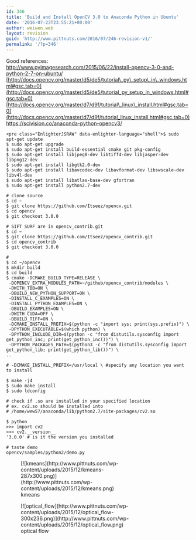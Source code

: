 ```yaml
---
id: 346
title: 'Build and Install OpenCV 3.0 to Anaconda Python in Ubuntu'
date: '2016-07-23T23:55:21+00:00'
author: weiwen.web
layout: revision
guid: 'http://www.pittnuts.com/2016/07/246-revision-v1/'
permalink: '/?p=346'
---
```


Good references:  
<http://www.pyimagesearch.com/2015/06/22/install-opencv-3-0-and-python-2-7-on-ubuntu/>  
[http://docs.opencv.org/master/d5/de5/tutorial\_py\_setup\_in\_windows.html#gsc.tab=0](http://docs.opencv.org/master/d5/de5/tutorial_py_setup_in_windows.html#gsc.tab=0) [http://docs.opencv.org/master/d7/d9f/tutorial\_linux\_install.html#gsc.tab=0](http://docs.opencv.org/master/d7/d9f/tutorial_linux_install.html#gsc.tab=0)  
<https://scivision.co/anaconda-python-opencv3/>

```
<pre class="EnlighterJSRAW" data-enlighter-language="shell">$ sudo apt-get update
$ sudo apt-get upgrade
$ sudo apt-get install build-essential cmake git pkg-config
$ sudo apt-get install libjpeg8-dev libtiff4-dev libjasper-dev libpng12-dev
$ sudo apt-get install libgtk2.0-dev
$ sudo apt-get install libavcodec-dev libavformat-dev libswscale-dev libv4l-dev
$ sudo apt-get install libatlas-base-dev gfortran
$ sudo apt-get install python2.7-dev

# clone source
$ cd ~
$ git clone https://github.com/Itseez/opencv.git
$ cd opencv
$ git checkout 3.0.0

# SIFT SURF are in opencv_contrib.git
$ cd ~
$ git clone https://github.com/Itseez/opencv_contrib.git
$ cd opencv_contrib
$ git checkout 3.0.0

# 
$ cd ~/opencv
$ mkdir build
$ cd build
$ cmake -DCMAKE_BUILD_TYPE=RELEASE \
 -DOPENCV_EXTRA_MODULES_PATH=~/github/opencv_contrib/modules \
 -DWITH_TBB=ON \
 -DBUILD_NEW_PYTHON_SUPPORT=ON \
 -DINSTALL_C_EXAMPLES=ON \
 -DINSTALL_PYTHON_EXAMPLES=ON \
 -DBUILD_EXAMPLES=ON \
 -DWITH_CUDA=OFF \
 -DBUILD_TIFF=ON \
 -DCMAKE_INSTALL_PREFIX=$(python -c "import sys; print(sys.prefix)") \
 -DPYTHON_EXECUTABLE=$(which python) \
 -DPYTHON_INCLUDE_DIR=$(python -c "from distutils.sysconfig import get_python_inc; print(get_python_inc())") \
 -DPYTHON_PACKAGES_PATH=$(python3 -c "from distutils.sysconfig import get_python_lib; print(get_python_lib())") \
..

# -DCMAKE_INSTALL_PREFIX=/usr/local \ #specify any location you want to install

$ make -j4
$ sudo make install
$ sudo ldconfig

# check if .so are installed in your specified location
# ex. cv2.so should be installed into
# /home/wew57/anaconda/lib/python2.7/site-packages/cv2.so

$ python
>>> import cv2
>>> cv2.__version__
'3.0.0' # is it the version you installed

# taste demo 
opencv/samples/python2/demo.py
```

<figure aria-describedby="caption-attachment-265" class="wp-caption aligncenter" id="attachment_265" style="width: 287px">[![kmeans](http://www.pittnuts.com/wp-content/uploads/2015/12/kmeans-287x300.png)](http://www.pittnuts.com/wp-content/uploads/2015/12/kmeans.png)<figcaption class="wp-caption-text" id="caption-attachment-265">kmeans</figcaption></figure>

<figure aria-describedby="caption-attachment-266" class="wp-caption aligncenter" id="attachment_266" style="width: 300px">[![optical_flow](http://www.pittnuts.com/wp-content/uploads/2015/12/optical_flow-300x236.png)](http://www.pittnuts.com/wp-content/uploads/2015/12/optical_flow.png)<figcaption class="wp-caption-text" id="caption-attachment-266">optical flow</figcaption></figure>